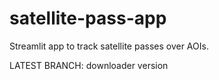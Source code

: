 # satellite-pass-app
Streamlit app to track satellite passes over AOIs.

LATEST BRANCH: downloader version
